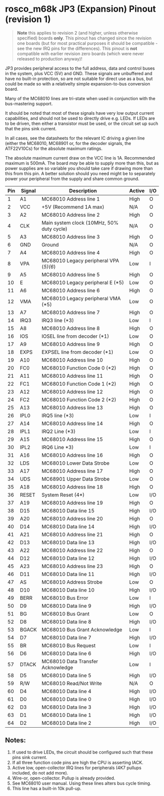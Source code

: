 # rosco_m68k JP3 (Expansion) Pinout (revision 1)

> **Note** this applies to revision 2 (and higher, unless otherwise specified)
  boards **only**. This pinout has changed since the revision one boards (but 
  for most practical purposes it should be compatible - see the new IRQ pins 
  for the differences). This pinout is **not** compatible with earlier revision
  zero boards (which were never released to production anyway)!

JP3 provides peripheral access to the full address, data and control buses in the system, 
plus VCC (5V) and GND. These signals are unbuffered and have no built-in protection, so are
not suitable for direct use as a bus, but could be made so with a relativelty simple 
expansion-to-bus conversion board. 

Many of the MC68010 lines are tri-state when used in conjunction with the bus-mastering support.

It should be noted that most of these signals have very low output current capabilities,
and should not be used to directly drive e.g. LEDs. If LEDs are to be driven, then either
a transistor must be used, or the circuit set up such that the pins sink current.

In all cases, see the datasheets for the relevant IC driving a given line (either the
MC68010, MC68901 or, for the decoder signals, the ATF22V10Cs) for the absolute maximum ratings.

The absolute maximum current draw on the VCC line is 1A. Recommended maximum is 500mA.
The board _may_ be able to supply more than this, but as power supplies are so variable 
you should take care if drawing more than this from this pin. A better solution should 
you need might be to separately power your peripheral from the supply and share common ground.

| Pin | Signal | Description                                  | Active | I/O |
|-----|--------|----------------------------------------------|--------|-----|
| 1   | A1     | MC68010 Address line 1                       | High   | O   |
| 2   | VCC    | +5V (Recommend 1A max)                       | N/A    | O   |
| 3   | A2     | MC68010 Address line 2                       | High   | O   |
| 4   | CLK    | Main system clock (10MHz, 50% duty cycle)    | N/A    | O   |
| 5   | A3     | MC68010 Address line 3                       | High   | O   |
| 6   | GND    | Ground                                       | N/A    | O   |
| 7   | A4     | MC68010 Address line 4                       | High   | O   |
| 8   | VPA    | MC68010 Legacy peripheral VPA (*5)(6*)       | Low    | I   |
| 9   | A5     | MC68010 Address line 5                       | High   | O   |
| 10  | E      | MC68010 Legacy peripheral E (*5)             | Low    | O   |
| 11  | A6     | MC68010 Address line 6                       | High   | O   |
| 12  | VMA    | MC68010 Legacy peripheral VMA (*5)           | Low    | O   |
| 13  | A7     | MC68010 Address line 7                       | High   | O   |
| 14  | IRQ3   | IRQ3 line (*3)                               | Low    | I   |
| 15  | A8     | MC68010 Address line 8                       | High   | O   |
| 16  | IOS    | IOSEL line from decoder (*1)                 | Low    | O   |
| 17  | A9     | MC68010 Address line 9                       | High   | O   |
| 18  | EXPS   | EXPSEL line from decoder (*1)                | Low    | O   |
| 19  | A10    | MC68010 Address line 10                      | High   | O   |
| 20  | FC0    | MC68010 Function Code 0 (*2)                 | High   | O   |
| 21  | A11    | MC68010 Address line 11                      | High   | O   |
| 22  | FC1    | MC68010 Function Code 1 (*2)                 | High   | O   |
| 23  | A12    | MC68010 Address line 12                      | High   | O   |
| 24  | FC2    | MC68010 Function Code 2 (*2)                 | High   | O   |
| 25  | A13    | MC68010 Address line 13                      | High   | O   |
| 26  | IPL0   | IRQ5 line (*3)                               | Low    | I   |
| 27  | A14    | MC68010 Address line 14                      | High   | O   |
| 28  | IPL1   | IRQ2 Line (*3)                               | Low    | I   |
| 29  | A15    | MC68010 Address line 15                      | High   | O   |
| 30  | IPL2   | IRQ6 Line *3)                                | Low    | I   |
| 31  | A16    | MC68010 Address line 16                      | High   | O   |
| 32  | LDS    | MC68010 Lower Data Strobe                    | Low    | O   |
| 33  | A17    | MC68010 Address line 17                      | High   | O   |
| 34  | UDS    | MC68901 Upper Data Strobe                    | Low    | O   |
| 35  | A18    | MC68010 Address line 18                      | High   | O   |
| 36  | RESET  | System Reset (4*)                            | Low    | I/O |
| 37  | A19    | MC68010 Address line 19                      | High   | O   |
| 38  | D15    | MC68010 Data line 15                         | High   | I/O |
| 39  | A20    | MC68010 Address line 20                      | High   | O   |
| 40  | D14    | MC68010 Data line 14                         | High   | I/O |
| 41  | A21    | MC68010 Address line 21                      | High   | O   |
| 42  | D13    | MC68010 Data line 13                         | High   | I/O |
| 43  | A22    | MC68010 Address line 22                      | High   | O   |
| 44  | D12    | MC68010 Data line 12                         | High   | I/O |
| 45  | A23    | MC68010 Address line 23                      | High   | O   |
| 46  | D11    | MC68010 Data line 11                         | High   | I/O |
| 47  | AS     | MC68010 Address Strobe                       | Low    | O   |
| 48  | D10    | MC68010 Data line 10                         | High   | I/O |
| 49  | BERR   | MC68010 Bus Error                            | Low    | I   |
| 50  | D9     | MC68010 Data line 9                          | High   | I/O |
| 51  | BG     | MC68010 Bus Grant                            | Low    | O   |
| 52  | D8     | MC68010 Data line 8                          | High   | I/O |
| 53  | BGACK  | MC68010 Bus Grant Acknowledge                | Low    | I   |
| 54  | D7     | MC68010 Data line 7                          | High   | I/O |
| 55  | BR     | MC68010 Bus Request                          | Low    | I   |
| 56  | D6     | MC68010 Data line 6                          | High   | I/O |
| 57  | DTACK  | MC68010 Data Transfer Acknowledge            | Low    | I   |
| 58  | D5     | MC68010 Data line 5                          | High   | I/O |
| 59  | R/W    | MC68010 Read/Not Write                       | N/A    | O   |
| 60  | D4     | MC68010 Data line 4                          | High   | I/O |
| 61  | D0     | MC68010 Data line 0                          | High   | I/O |
| 62  | D3     | MC68010 Data line 3                          | High   | I/O |
| 63  | D1     | MC68010 Data line 1                          | High   | I/O |
| 64  | D2     | MC68010 Data line 2                          | High   | I/O |
 
 ## Notes:
 
 1. If used to drive LEDs, the circuit should be configured such that these pins sink current.
 2. If all three function code pins are high the CPU is asserting IACK.
 3. Active low, open-collector IRQ lines for peripherals (4K7 pullups included, do not add more). 
 4. Wire-or, open-collector. Pullup is already provided.
 5. See MC68010 user manual. Using these lines alters bus cycle timing.
 6. This line has a built-in 10k pull-up.


